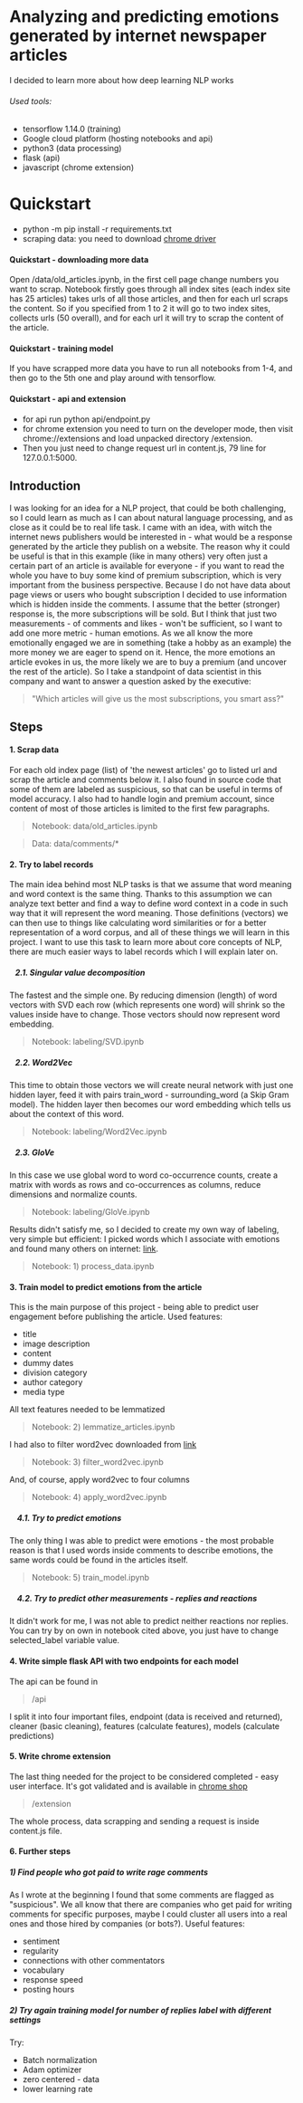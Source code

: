 # Analyzing and predicting emotions generated by internet newspaper articles
I decided to learn more about how deep learning NLP works
###### Used tools:
- tensorflow 1.14.0 (training)
- Google cloud platform (hosting notebooks and api)
- python3 (data processing)
- flask (api)
- javascript (chrome extension)

# Quickstart
- python -m pip install -r requirements.txt
- scraping data: you need to download [chrome driver](https://sites.google.com/a/chromium.org/chromedriver/downloads)

#### Quickstart - downloading more data
Open /data/old_articles.ipynb, in the first cell page change numbers you want to scrap. Notebook firstly goes through all index sites (each index site has 25 articles) takes urls of all those articles, and then for each url scraps the content. So if you specified from 1 to 2 it will go to two index sites, collects urls (50 overall), and for each url it will try to scrap the content of the article.

#### Quickstart - training model
If you have scrapped more data you have to run all notebooks from 1-4, and then go to the 5th one and play around with tensorflow.

#### Quickstart - api and extension
- for api run python api/endpoint.py
- for chrome extension you need to turn on the developer mode, then visit chrome://extensions and load unpacked directory /extension.
- Then you just need to change request url in content.js, 79 line for 127.0.0.1:5000.

## Introduction
I was looking for an idea for a NLP project, that could be both challenging, so I could learn as much as I can about
natural language processing, and as close as it could be to real life task. I came with an idea, with witch the internet news publishers would be interested in - what would be a response generated by the article they publish on a website. The reason why
it could be useful is that in this example (like in many others) very often just a certain part of an article is available
for everyone - if you want to read the whole you have to buy some kind of premium subscription, which is very important
from the business perspective.
Because I do not have data about page views or users who bought subscription I decided to use information which is hidden inside the comments. I assume that the better (stronger) response is, the more subscriptions will be sold. But I think that just two measurements - of comments and likes - won't be sufficient, so I want to add one more metric - human emotions.
As we all know the more emotionally engaged we are in something (take a hobby as an example) the more money we are eager to spend on it. Hence, the more emotions an article evokes in us, the more likely we are to buy a premium (and uncover the rest of the article).
So I take a standpoint of data scientist in this company and want to answer a question asked by the executive:
> "Which articles will give us the most subscriptions, you smart ass?"

## Steps

#### 1. Scrap data
For each old index page (list) of 'the newest articles' go to listed url and scrap the article and comments below it. I also found in source code that some of them are labeled as suspicious, so that can be useful in terms of model accuracy. I also had to handle login and premium account, since content of most of those articles is limited to the first few paragraphs.
> Notebook: data/old_articles.ipynb

> Data: data/comments/*

#### 2. Try to label records
The main idea behind most NLP tasks is that we assume that word meaning and word context is the same thing. Thanks to this assumption we can analyze text better and find a way to define word context in a code in such way that it will represent the word meaning. Those definitions (vectors) we can then use to things like calculating word similarities or for a better representation of a word corpus, and all of these things we will learn in this project.
I want to use this task to learn more about core concepts of NLP, there are much easier ways to label records which I will explain later on.

##### &nbsp;&nbsp;&nbsp;2.1. Singular value decomposition
The fastest and the simple one. By reducing dimension (length) of word
vectors with SVD each row (which represents one word) will shrink so the
values inside have to change. Those vectors should now represent word embedding.
> Notebook: labeling/SVD.ipynb

##### &nbsp;&nbsp;&nbsp;2.2. Word2Vec
This time to obtain those vectors we will create neural network with just one hidden layer, feed it with pairs train_word - surrounding_word (a Skip Gram model). The hidden layer then becomes our word embedding which tells us about the context of this word.
> Notebook: labeling/Word2Vec.ipynb

##### &nbsp;&nbsp;&nbsp;2.3. GloVe
In this case we use global word to word co-occurrence counts, create a matrix with words as rows and co-occurrences as columns, reduce dimensions and normalize counts.
> Notebook: labeling/GloVe.ipynb

Results didn't satisfy me, so I decided to create my own way of labeling, very simple but efficient: I picked words which I associate with emotions and found many others on internet: [link](http://exp.lobi.nencki.gov.pl/nawl-analysis).
> Notebook: 1) process_data.ipynb

#### 3. Train model to predict emotions from the article
This is the main purpose of this project - being able to predict user engagement before publishing the article. Used features:
- title
- image description
- content
- dummy dates
- division category
- author category
- media type

All text features needed to be lemmatized
> Notebook: 2) lemmatize_articles.ipynb

I had also to filter word2vec downloaded from [link](http://dsmodels.nlp.ipipan.waw.pl/)
> Notebook: 3) filter_word2vec.ipynb

And, of course, apply word2vec to four columns
> Notebook: 4) apply_word2vec.ipynb

##### &nbsp;&nbsp;&nbsp; 4.1. Try to predict emotions
The only thing I was able to predict were emotions - the most probable reason is that I used words inside comments to describe emotions, the same words could be found in the articles itself.
> Notebook: 5) train_model.ipynb

##### &nbsp;&nbsp;&nbsp; 4.2. Try to predict other measurements - replies and reactions
It didn't work for me, I was not able to predict neither reactions nor replies. You can try by on own in notebook cited above, you just have to change selected_label variable value.

#### 4. Write simple flask API with two endpoints for each model
The api can be found in
> /api

I split it into four important files, endpoint (data is received and returned), cleaner (basic cleaning), features (calculate features), models (calculate predictions)

#### 5. Write chrome extension
The last thing needed for the project to be considered completed - easy user interface. It's got validated and is available in [chrome shop](https://chrome.google.com/webstore/detail/nmlllldkfdfjloidhgeokmoialclnfnl/publish-accepted?authuser=0&hl=pl)

> /extension

The whole process, data scrapping and sending a request is inside content.js file.

#### 6. Further steps

##### 1) Find people who got paid to write rage comments

As I wrote at the beginning I found that some comments are flagged as "suspicious". We all know that there are companies who get paid for writing comments for specific purposes, maybe I could cluster all users into a real ones and those hired by companies (or bots?). Useful features:
- sentiment
- regularity
- connections with other commentators
- vocabulary
- response speed
- posting hours

##### 2) Try again training model for number of replies label with different settings
Try:
- Batch normalization
- Adam optimizer
- zero centered - data
- lower learning rate
